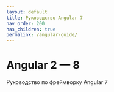 ```yaml
---
layout: default
title: Руководство Angular 7
nav_order: 200
has_children: true
permalink: /angular-guide/
---
```


# Angular 2 &mdash; 8

Руководство по фреймворку Angular 7
